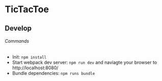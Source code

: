 # TicTacToe

## Develop

###### Commands
- Init: `npm install`
- Start webpack dev server: `npm run dev` and naviagte your browser to http://localhost:8080/
- Bundle dependencies: `npm runs bundle`
